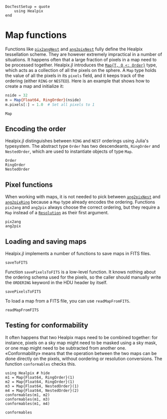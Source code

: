 ```@meta
DocTestSetup = quote
    using Healpix
end
```

# Map functions

Functions like [`pix2angNest`](@ref) and [`ang2pixNest`](@ref) fully define the Healpix tessellation scheme. They are however extremely impractical in a number of situations. It happens often that a large fraction of pixels in a map need to be processed together. Healpix.jl introduces the [`Map{T, O <: Order}`](@ref) type, which acts as a collection of all the pixels on the sphere. A `Map` type holds the value of all the pixels in its `pixels` field, and it keeps track of the ordering (either `RING` or `NESTED`). Here is an example that shows how to create a map and initialize it:

```julia
nside = 32
m = Map{Float64, RingOrder}(nside)
m.pixels[:] = 1.0  # Set all pixels to 1
```

```@docs
Map
```

## Encoding the order

Healpix.jl distinguishes between `RING` and `NEST` orderings using Julia's typesystem. The abstract type `Order` has two descendeants, `RingOrder` and `NestedOrder`, which are used to instantiate objects of type `Map`.

```@docs
Order
RingOrder
NestedOrder
```

## Pixel functions

When working with maps, it is not needed to pick between [`ang2pixNest`](@ref) and [`ang2pixRing`](@ref) because a `Map` type already encodes the ordering. Functions `pix2ang` and `ang2pix` always choose the correct ordering, but they require a `Map` instead of a [`Resolution`](@ref) as their first argument.

```@docs
pix2ang
ang2pix
```

## Loading and saving maps

Healpix.jl implements a number of functions to save maps in FITS files.

```@docs
saveToFITS
```

Function `savePixelsToFITS` is a low-level function. It knows nothing about the ordering schema used for the pixels, so the caller should manually write the `ORDERING` keyword in the HDU header by itself.

```@docs
savePixelsToFITS
```

To load a map from a FITS file, you can use `readMapFromFITS`.

```@docs
readMapFromFITS
```

## Testing for conformability

It often happens that two Healpix maps need to be combined together: for instance, pixels on a sky map might need to be masked using a sky mask, or one map might need to be subtracted from another one. «Conformability» means that the operation between the two maps can be done directly on the pixels, without oordering or resolution conversions. The function `conformables` checks this.

```@repl
using Healpix # hide
m1 = Map{Float64, RingOrder}(1)
m2 = Map{Float64, RingOrder}(1)
m3 = Map{Float64, NestedOrder}(1)
m4 = Map{Float64, NestedOrder}(2)
conformables(m1, m2)
conformables(m1, m3)
conformables(m1, m4)
```

```@docs
conformables
```
